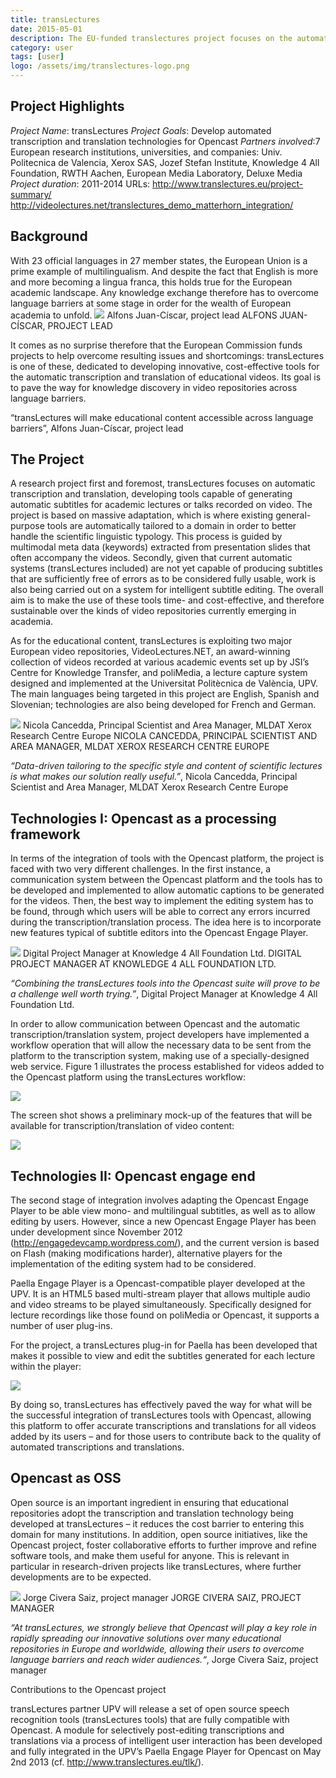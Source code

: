```yaml
---
title: transLectures
date: 2015-05-01
description: The EU-funded translectures project focuses on the automated transcription and translation of lecture recordings.
category: user
tags: [user]
logo: /assets/img/translectures-logo.png
---
```


## Project Highlights

*Project Name*: transLectures
*Project Goals*: Develop automated transcription and translation technologies for Opencast
*Partners involved*:7 European research institutions, universities, and companies:
Univ. Politecnica de Valencia, Xerox SAS, Jozef Stefan Institute, Knowledge 4 All Foundation, RWTH Aachen, European Media Laboratory, Deluxe Media
*Project duration*: 2011-2014
URLs:
http://www.translectures.eu/project-summary/
http://videolectures.net/translectures_demo_matterhorn_integration/

## Background
With 23 official languages in 27 member states, the European Union is a prime example of multilingualism. And despite the fact that English is more and more becoming a lingua franca, this holds true for the European academic landscape. Any knowledge exchange therefore has to overcome language barriers at some stage in order for the wealth of European academia to unfold.
<img src="http://www.opencast.org/wp-content/uploads/2015/07/translectures1.png2">
Alfons Juan-Císcar, project lead
ALFONS JUAN-CÍSCAR, PROJECT LEAD

It comes as no surprise therefore that the European Commission funds projects to help overcome resulting issues and shortcomings: transLectures is one of these, dedicated to developing innovative, cost-effective tools for the automatic transcription and translation of educational videos. Its goal is to pave the way for knowledge discovery in video repositories across language barriers.

“transLectures will make educational content accessible across language barriers”, Alfons Juan-Císcar, project lead

## The Project
A research project first and foremost, transLectures focuses on automatic transcription and translation, developing tools capable of generating automatic subtitles for academic lectures or talks recorded on video. The project is based on massive adaptation, which is where existing general-purpose tools are automatically tailored to a domain in order to better handle the scientific linguistic typology. This process is guided by multimodal meta data (keywords) extracted from presentation slides that often accompany the videos. Secondly, given that current automatic systems (transLectures included) are not yet capable of producing subtitles that are sufficiently free of errors as to be considered fully usable, work is also being carried out on a system for intelligent subtitle editing. The overall aim is to make the use of these tools time- and cost-effective, and therefore sustainable over the kinds of video repositories currently emerging in academia.

As for the educational content, transLectures is exploiting two major European video repositories, VideoLectures.NET, an award-winning collection of videos recorded at various academic events set up by JSI’s Centre for Knowledge Transfer, and poliMedia, a lecture capture system designed and implemented at the Universitat Politècnica de València, UPV. The main languages being targeted in this project are English, Spanish and Slovenian; technologies are also being developed for French and German.

<img src="http://www.opencast.org/wp-content/uploads/2015/07/translectures2.png">
Nicola Cancedda, Principal Scientist and Area Manager, MLDAT Xerox Research Centre Europe
NICOLA CANCEDDA, PRINCIPAL SCIENTIST AND AREA MANAGER, MLDAT XEROX RESEARCH CENTRE EUROPE

*“Data-driven tailoring to the specific style and content of scientific lectures is what makes our solution really useful.”*, Nicola Cancedda, Principal Scientist and Area Manager, MLDAT Xerox Research Centre Europe

## Technologies I: Opencast as a processing framework
In terms of the integration of tools with the Opencast platform, the project is faced with two very different challenges. In the first instance, a communication system between the Opencast platform and the tools has to be developed and implemented to allow automatic captions to be generated for the videos. Then, the best way to implement the editing system has to be found, through which users will be able to correct any errors incurred during the transcription/translation process. The idea here is to incorporate new features typical of subtitle editors into the Opencast Engage Player.

<img src="http://www.opencast.org/wp-content/uploads/2015/07/translectures3-150x150.png">
Digital Project Manager at Knowledge 4 All Foundation Ltd.
DIGITAL PROJECT MANAGER AT KNOWLEDGE 4 ALL FOUNDATION LTD.

*“Combining the transLectures tools into the Opencast suite will prove to be a challenge well worth trying.”*, Digital Project Manager at Knowledge 4 All Foundation Ltd.

In order to allow communication between Opencast and the automatic transcription/translation system, project developers have implemented a workflow operation that will allow the necessary data to be sent from the platform to the transcription system, making use of a specially-designed web service. Figure 1 illustrates the process established for videos added to the Opencast platform using the transLectures workflow:

<img src="http://www.opencast.org/wp-content/uploads/2015/07/translectures4-300x172.png">

The screen shot shows a preliminary mock-up of the features that will be available for transcription/translation of video content:

<img src="http://www.opencast.org/wp-content/uploads/2015/07/translectures5-300x188.png">


## Technologies II: Opencast engage end
The second stage of integration involves adapting the Opencast Engage Player to be able view mono- and multilingual subtitles, as well as to allow editing by users. However, since a new Opencast Engage Player has been under development since November 2012 (http://engagedevcamp.wordpress.com/), and the current version is based on Flash (making modifications harder), alternative players for the implementation of the editing system had to be considered.

Paella Engage Player is a Opencast-compatible player developed at the UPV. It is an HTML5 based multi-stream player that allows multiple audio and video streams to be played simultaneously. Specifically designed for lecture recordings like those found on poliMedia or Opencast, it supports a number of user plug-ins.

For the project, a transLectures plug-in for Paella has been developed that makes it possible to view and edit the subtitles generated for each lecture within the player:

<img src="http://www.opencast.org/wp-content/uploads/2015/07/translectures6-300x78.png">

By doing so, transLectures has effectively paved the way for what will be the successful integration of transLectures tools with Opencast, allowing this platform to offer accurate transcriptions and translations for all videos added by its users – and for those users to contribute back to the quality of automated transcriptions and translations.

## Opencast as OSS
Open source is an important ingredient in ensuring that educational repositories adopt the transcription and translation technology being developed at transLectures – it reduces the cost barrier to entering this domain for many institutions. In addition, open source initiatives, like the Opencast project, foster collaborative efforts to further improve and refine software tools, and make them useful for anyone. This is relevant in particular in research-driven projects like transLectures, where further developments are to be expected.

<img src="http://www.opencast.org/wp-content/uploads/2015/07/translectures7.png">
Jorge Civera Saiz, project manager
JORGE CIVERA SAIZ, PROJECT MANAGER

*“At transLectures, we strongly believe that Opencast will play a key role in rapidly spreading our innovative solutions over many educational repositories in Europe and worldwide, allowing their users to overcome language barriers and reach wider audiences.“*, Jorge Civera Saiz, project manager

Contributions to the Opencast project

transLectures partner UPV will release a set of open source speech recognition tools (transLectures tools) that are fully compatible with Opencast. A module for selectively post-editing transcriptions and translations via a process of intelligent user interaction has been developed and fully integrated in the UPV’s Paella Engage Player for Opencast on May 2nd 2013 (cf. http://www.translectures.eu/tlk/).